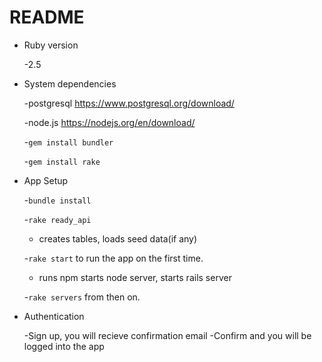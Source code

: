 # README

* Ruby version

    -2.5
* System dependencies

    -postgresql https://www.postgresql.org/download/
    
    -node.js https://nodejs.org/en/download/

    -`gem install bundler`
   
    -`gem install rake`
* App Setup

   -`bundle install`

   -`rake ready_api`
   
     * creates tables, loads seed data(if any)
     
   -`rake start` to run the app on the first time. 
   
     * runs npm starts node server, starts rails server
     
   -`rake servers` from then on.
   
* Authentication

   -Sign up, you will recieve confirmation email
   -Confirm and you will be logged into the app
